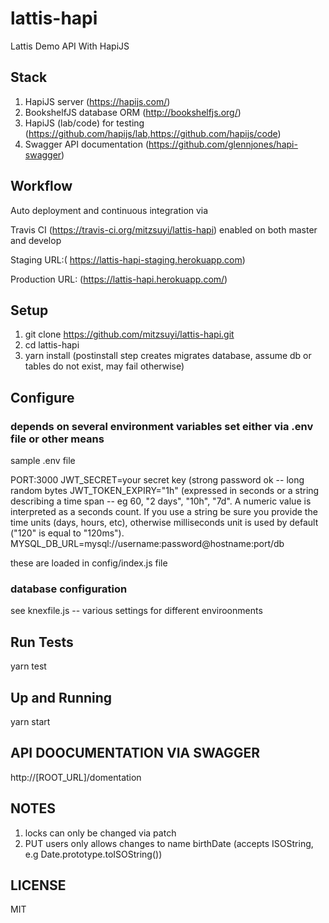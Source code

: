 # lattis-hapi
Lattis Demo API With HapiJS

## Stack

1. HapiJS server (https://hapijs.com/)
2. BookshelfJS database ORM (http://bookshelfjs.org/)
3. HapiJS (lab/code) for testing (https://github.com/hapijs/lab,https://github.com/hapijs/code)
4. Swagger API documentation (https://github.com/glennjones/hapi-swagger)

## Workflow

Auto deployment and continuous integration via 

Travis CI (https://travis-ci.org/mitzsuyi/lattis-hapi) enabled on both master and develop

Staging URL:( https://lattis-hapi-staging.herokuapp.com)

Production URL: (https://lattis-hapi.herokuapp.com/)

## Setup

1. git clone  https://github.com/mitzsuyi/lattis-hapi.git
2. cd lattis-hapi
3. yarn install (postinstall step creates migrates database, assume db or tables do not exist, may fail otherwise)

## Configure
 
### depends on several environment variables set either via .env file or other means

sample .env file

PORT:3000
JWT_SECRET=your secret key (strong password ok -- long random bytes
JWT_TOKEN_EXPIRY="1h" (expressed in seconds or a string describing a time span -- eg 60, "2 days", "10h", "7d".
A numeric value is interpreted as a seconds count. 
If you use a string be sure you provide the time units (days, hours, etc),
otherwise milliseconds unit is used by default ("120" is equal to "120ms").
MYSQL_DB_URL=mysql://username:password@hostname:port/db

these are loaded in config/index.js file

### database configuration

see knexfile.js -- various settings for different enviroonments

##  Run Tests

yarn test

## Up and Running

yarn start

## API DOOCUMENTATION VIA SWAGGER

http://[ROOT_URL]/domentation

## NOTES

1. locks can only be changed via patch
2. PUT users only allows changes to name birthDate (accepts ISOString, e.g Date.prototype.toISOString())

## LICENSE

MIT
